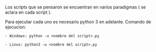 Los scripts que se pensaron se encuentran en varios paradigmas ( se aclara en cada script ). 

Para ejecutar cada uno es necesario python 3 en adelante. 
Comando de ejecucion: 
    
    - Windows: python -u <nombre del script>.py
    
    - Linux: python3 -u <nombre del script>.py
  
